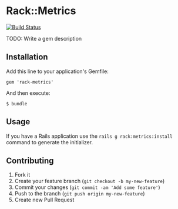 # Rack::Metrics

[![Build Status](https://travis-ci.org/EvolutionSoft/rack-metrics.png?branch=master)](https://travis-ci.org/EvolutionSoft/rack-metrics)

TODO: Write a gem description

## Installation

Add this line to your application's Gemfile:

    gem 'rack-metrics'

And then execute:

    $ bundle

## Usage

If you have a Rails application use the `rails g rack:metrics:install` command to generate the initializer.

## Contributing

1. Fork it
2. Create your feature branch (`git checkout -b my-new-feature`)
3. Commit your changes (`git commit -am 'Add some feature'`)
4. Push to the branch (`git push origin my-new-feature`)
5. Create new Pull Request

